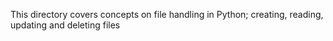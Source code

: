 This directory covers concepts on file handling in Python; creating, reading, updating and deleting files
